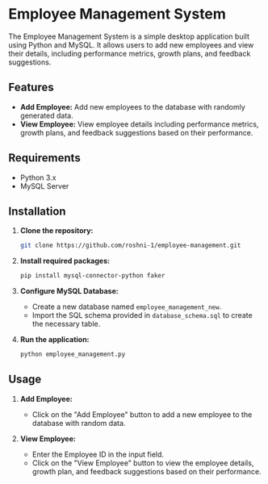 # Employee Management System

The Employee Management System is a simple desktop application built using Python and MySQL. It allows users to add new employees and view their details, including performance metrics, growth plans, and feedback suggestions.

## Features

- **Add Employee:** Add new employees to the database with randomly generated data.
- **View Employee:** View employee details including performance metrics, growth plans, and feedback suggestions based on their performance.

## Requirements

- Python 3.x
- MySQL Server

## Installation

1. **Clone the repository:**

    ```bash
    git clone https://github.com/roshni-1/employee-management.git
    ```

2. **Install required packages:**

    ```bash
    pip install mysql-connector-python faker
    ```

3. **Configure MySQL Database:**
   
   - Create a new database named `employee_management_new`.
   - Import the SQL schema provided in `database_schema.sql` to create the necessary table.

4. **Run the application:**

    ```bash
    python employee_management.py
    ```

## Usage

1. **Add Employee:**
   
   - Click on the "Add Employee" button to add a new employee to the database with random data.

2. **View Employee:**
   
   - Enter the Employee ID in the input field.
   - Click on the "View Employee" button to view the employee details, growth plan, and feedback suggestions based on their performance.



